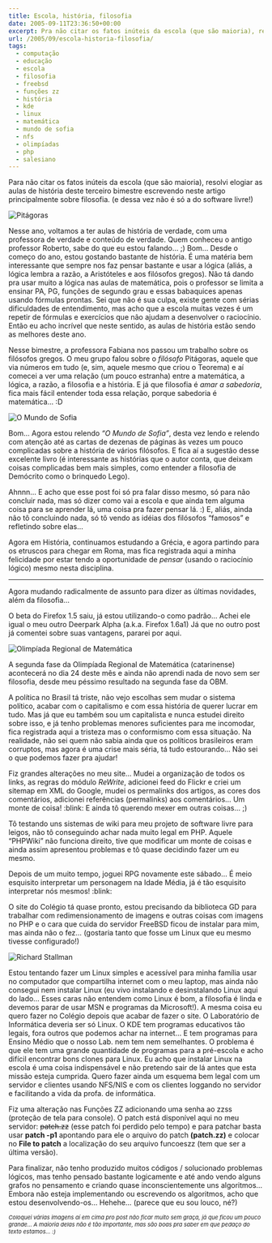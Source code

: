```yaml
---
title: Escola, história, filosofia
date: 2005-09-11T23:36:50+00:00
excerpt: Pra não citar os fatos inúteis da escola (que são maioria), resolvi elogiar as aulas de história deste terceiro bimestre escrevendo neste artigo principalmente sobre filosofia (e dessa vez não é só a do software livre!)
url: /2005/09/escola-historia-filosofia/
tags:
  - computação
  - educação
  - escola
  - filosofia
  - freebsd
  - funções zz
  - história
  - kde
  - linux
  - matemática
  - mundo de sofia
  - nfs
  - olimpíadas
  - php
  - salesiano
---
```


Para não citar os fatos inúteis da escola (que são maioria), resolvi elogiar as aulas de história deste terceiro bimestre escrevendo neste artigo principalmente sobre filosofia. (e dessa vez não é só a do software livre!)

![Pitágoras](https://static.flickr.com/33/42829996_812bc11c2f_o.jpg)

Nesse ano, voltamos a ter aulas de história de verdade, com uma professora de verdade e conteúdo de verdade. Quem conheceu o antigo professor Roberto, sabe do que eu estou falando… ;) Bom… Desde o começo do ano, estou gostando bastante de história. É uma matéria bem interessante que sempre nos faz pensar bastante e usar a lógica (aliás, a lógica lembra a razão, a Aristóteles e aos filósofos gregos). Não tá dando pra usar muito a lógica nas aulas de matemática, pois o professor se limita a ensinar PA, PG, funções de segundo grau e essas babaquices apenas usando fórmulas prontas. Sei que não é sua culpa, existe gente com sérias dificuldades de entendimento, mas acho que a escola muitas vezes é um repetir de fórmulas e exercícios que não ajudam a desenvolver o raciocínio. Então eu acho incrível que neste sentido, as aulas de história estão sendo as melhores deste ano.

Nesse bimestre, a professora Fabiana nos passou um trabalho sobre os filósofos gregos. O meu grupo falou sobre o _filósofo_ Pitágoras, aquele que via números em tudo (e, sim, aquele mesmo que criou o Teorema) e aí comecei a ver uma relação (um pouco estranha) entre a matemática, a lógica, a razão, a filosofia e a história. E já que filosofia é _amar a sabedoria_, fica mais fácil entender toda essa relação, porque sabedoria é matemática… :D

![O Mundo de Sofia](https://static.flickr.com/24/42829999_3d1afa1c6f_o.jpg)

Bom… Agora estou relendo _“O Mundo de Sofia”_, desta vez lendo e relendo com atenção até as cartas de dezenas de páginas às vezes um pouco complicadas sobre a história de vários filósofos. E fica aí a sugestão desse excelente livro (é interessante as histórias que o autor conta, que deixam coisas complicadas bem mais simples, como entender a filosofia de Demócrito como o brinquedo Lego).

Ahnnn… E acho que esse post foi só pra falar disso mesmo, só para não concluir nada, mas só dizer como vai a escola e que ainda tem alguma coisa para se aprender lá, uma coisa pra fazer pensar lá. :) E, aliás, ainda não tô concluindo nada, só tô vendo as idéias dos filósofos “famosos” e refletindo sobre elas…

Agora em História, continuamos estudando a Grécia, e agora partindo para os etruscos para chegar em Roma, mas fica registrada aqui a minha felicidade por estar tendo a oportunidade de _pensar_ (usando o raciocínio lógico) mesmo nesta disciplina.

---

Agora mudando radicalmente de assunto para dizer as últimas novidades, além da filosofia…

O beta do Firefox 1.5 saiu, já estou utilizando-o como padrão… Achei ele igual o meu outro Deerpark Alpha (a.k.a. Firefox 1.6a1) Já que no outro post já comentei sobre suas vantagens, pararei por aqui.

![Olimpíada Regional de Matemática](https://static.flickr.com/24/42830001_a0df9196ba_o.gif)

A segunda fase da Olimpíada Regional de Matemática (catarinense) acontecerá no dia 24 deste mês e ainda não aprendi nada de novo sem ser filosofia, desde meu péssimo resultado na segunda fase da OBM.

A política no Brasil tá triste, não vejo escolhas sem mudar o sistema político, acabar com o capitalismo e com essa história de querer lucrar em tudo. Mas já que eu também sou um capitalista e nunca estudei direito sobre isso, e já tenho problemas menores suficientes para me incomodar, fica registrada aqui a tristeza mas o conformismo com essa situação. Na realidade, não sei quem não sabia ainda que os políticos brasileiros eram corruptos, mas agora é uma crise mais séria, tá tudo estourando… Não sei o que podemos fazer pra ajudar!

Fiz grandes alterações no meu site… Mudei a organização de todos os links, as regras do módulo _ReWrite_, adicionei feed do Flickr e criei um sitemap em XML do Google, mudei os permalinks dos artigos, as cores dos comentários, adicionei referências (permalinks) aos comentários… Um monte de coisa! :blink: E ainda tô querendo mexer em outras coisas… ;)

Tô testando uns sistemas de wiki para meu projeto de software livre para leigos, não tô conseguindo achar nada muito legal em PHP. Aquele “PHPWiki” não funciona direito, tive que modificar um monte de coisas e ainda assim apresentou problemas e tô quase decidindo fazer um eu mesmo.

Depois de um muito tempo, joguei RPG novamente este sábado… É meio esquisito interpretar um personagem na Idade Média, já é tão esquisito interpretar nós mesmos! :blink:

O site do Colégio tá quase pronto, estou precisando da biblioteca GD para trabalhar com redimensionamento de imagens e outras coisas com imagens no PHP e o cara que cuida do servidor FreeBSD ficou de instalar para mim, mas ainda não o fez… (gostaria tanto que fosse um Linux que eu mesmo tivesse configurado!)

![Richard Stallman](https://static.flickr.com/30/42831375_308d3fbe7b_m.jpg)

Estou tentando fazer um Linux simples e acessível para minha família usar no computador que compartilha internet com o meu laptop, mas ainda não consegui nem instalar Linux (eu vivo instalando e desinstalando Linux aqui do lado… Esses caras não entendem como Linux é bom, a filosofia é linda e devemos parar de usar MSN e programas da Microsoft!). A mesma coisa eu quero fazer no Colégio depois que acabar de fazer o site. O Laboratório de Informática deveria ser só Linux. O KDE tem programas educativos tão legais, fora outros que podemos achar na internet… E tem programas para Ensino Médio que o nosso Lab. nem tem nem semelhantes. O problema é que ele tem uma grande quantidade de programas para a pré-escola e acho difícil encontrar bons clones para Linux. Eu acho que instalar Linux na escola é uma coisa indispensável e não pretendo sair de lá antes que esta missão esteja cumprida. Quero fazer ainda um esquema bem legal com um servidor e clientes usando NFS/NIS e com os clientes loggando no servidor e facilitando a vida da profa. de informática.

Fiz uma alteração nas Funções ZZ adicionando uma senha ao zzss (proteção de tela para console). O patch está disponível aqui no meu servidor: ~~patch.zz~~ (esse patch foi perdido pelo tempo) e para patchar basta usar **patch -p1** apontando para ele o arquivo do patch **(patch.zz)** e colocar no **File to patch** a localização do seu arquivo funcoeszz (tem que ser a última versão).

Para finalizar, não tenho produzido muitos códigos / solucionado problemas lógicos, mas tenho pensado bastante logicamente e até ando vendo alguns grafos no pensamento e criando quase inconscientemente uns algoritmos… Embora não esteja implementando ou escrevendo os algoritmos, acho que estou desenvolvendo-os… Hehehe… (parece que eu sou louco, né?)

<p style="font-size:11px;font-style:italic;">
  Coloquei várias imagens aí em cima pro post não ficar muito sem graça, já que ficou um pouco grande… A maioria delas não é tão importante, mas são boas pra saber em que pedaço do texto estamos… :)
</p>
